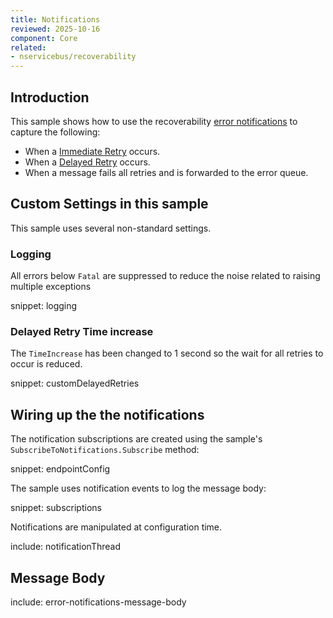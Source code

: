 ```yaml
---
title: Notifications
reviewed: 2025-10-16
component: Core
related:
- nservicebus/recoverability
---
```


## Introduction

This sample shows how to use the recoverability [error notifications](/nservicebus/recoverability/subscribing-to-error-notifications.md) to capture the following:

* When a [Immediate Retry](/nservicebus/recoverability/#immediate-retries) occurs.
* When a [Delayed Retry](/nservicebus/recoverability/#delayed-retries) occurs.
* When a message fails all retries and is forwarded to the error queue.

## Custom Settings in this sample

This sample uses several non-standard settings.

### Logging

All errors below `Fatal` are suppressed to reduce the noise related to raising multiple exceptions

snippet: logging

### Delayed Retry Time increase

The `TimeIncrease` has been changed to 1 second so the wait for all retries to occur is reduced.

snippet: customDelayedRetries

## Wiring up the the notifications

The notification subscriptions are created using the sample's `SubscribeToNotifications.Subscribe` method:

snippet: endpointConfig

The sample uses notification events to log the message body:

snippet: subscriptions

Notifications are manipulated at configuration time.

include: notificationThread

## Message Body

include: error-notifications-message-body
